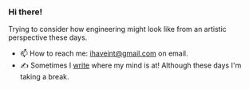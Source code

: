 ### Hi there!

Trying to consider how engineering might look like from an artistic perspective these days.

- 📫 How to reach me: ihaveint@gmail.com on email.
- ✍️ Sometimes I <a href="https://ihaveint.github.io">write</a> where my mind is at! Although these days I'm taking a break.
